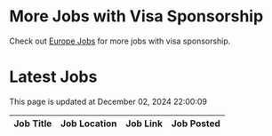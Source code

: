 # More Jobs with Visa Sponsorship

Check out [Europe Jobs](https://github.com/sureshparimi/europejobs#latest-jobs) for more jobs with visa sponsorship.

# Latest Jobs

This page is updated at December 02, 2024 22:00:09

| Job Title | Job Location | Job Link | Job Posted |
| --- | --- | --- | --- |
